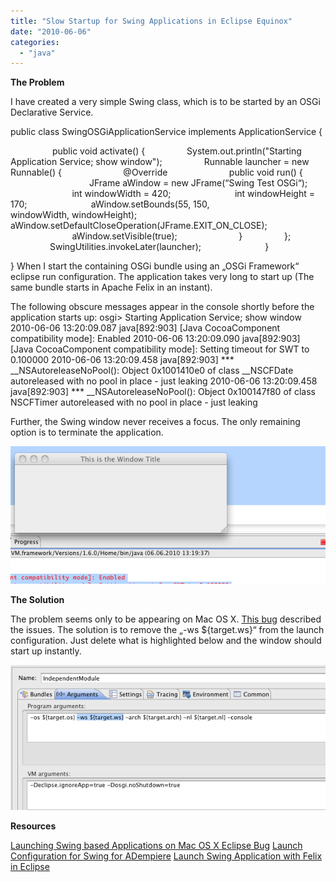 ```yaml
---
title: "Slow Startup for Swing Applications in Eclipse Equinox"
date: "2010-06-06"
categories: 
  - "java"
---
```


**The Problem**

I have created a very simple Swing class, which is to be started by an OSGi Declarative Service.

public class SwingOSGiApplicationService implements ApplicationService {

                 public void activate() {                 System.out.println("Starting Application Service; show window");                 Runnable launcher = new Runnable() {                         @Override                         public void run() {                                 JFrame aWindow = new JFrame(“Swing Test OSGi“);                          int windowWidth = 420;                          int windowHeight = 170;                          aWindow.setBounds(55, 150,                          windowWidth, windowHeight);                          aWindow.setDefaultCloseOperation(JFrame.EXIT\_ON\_CLOSE);                          aWindow.setVisible(true);                         }                 };                 SwingUtilities.invokeLater(launcher);                          }

} When I start the containing OSGi bundle using an „OSGi Framework“ eclipse run configuration. The application takes very long to start up (The same bundle starts in Apache Felix in an instant).

The following obscure messages appear in the console shortly before the application starts up: osgi> Starting Application Service; show window 2010-06-06 13:20:09.087 java\[892:903\] \[Java CocoaComponent compatibility mode\]: Enabled 2010-06-06 13:20:09.090 java\[892:903\] \[Java CocoaComponent compatibility mode\]: Setting timeout for SWT to 0.100000 2010-06-06 13:20:09.458 java\[892:903\] \*\*\* \_\_NSAutoreleaseNoPool(): Object 0x1001410e0 of class \_\_NSCFDate autoreleased with no pool in place - just leaking 2010-06-06 13:20:09.458 java\[892:903\] \*\*\* \_\_NSAutoreleaseNoPool(): Object 0x100147f80 of class NSCFTimer autoreleased with no pool in place - just leaking

Further, the Swing window never receives a focus. The only remaining option is to terminate the application.

![bildschirmfoto2010-06-06um13-24-13.png](images/bildschirmfoto2010-06-06um13-24-13.png)

**The Solution**

The problem seems only to be appearing on Mac OS X. [This bug](https://bugs.eclipse.org/bugs/show_bug.cgi?id=212617) described the issues. The solution is to remove the „-ws ${target.ws}“ from the launch configuration. Just delete what is highlighted below and the window should start up instantly.

![bildschirmfoto2010-06-06um13-26-07.png](images/bildschirmfoto2010-06-06um13-26-07.png)

**Resources**

[Launching Swing based Applications on Mac OS X Eclipse Bug](https://bugs.eclipse.org/bugs/show_bug.cgi?id=212617) [Launch Configuration for Swing for ADempiere](http://www.adempiere.com/index.php/Equinox_Integration_2_-_Swing_Client_Run_Configuration) [Launch Swing Application with Felix in Eclipse](http://www.mail-archive.com/users@felix.apache.org/msg04527.html)

